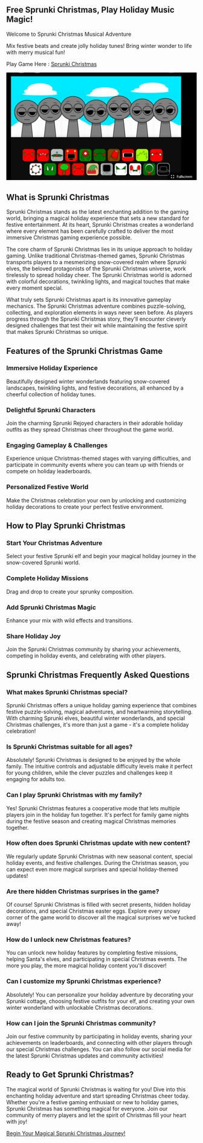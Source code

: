 ## Free Sprunki Christmas, Play Holiday Music Magic!

Welcome to Sprunki Christmas Musical Adventure

Mix festive beats and create jolly holiday tunes! Bring winter wonder to life with merry musical fun!

Play Game Here : [Sprunki Christmas](https://sprunkichristmas.net/ "Sprunki Christmas")

![Sprunki Christmas](./sprunkichristmas.png "Sprunki Christmas")

## What is Sprunki Christmas

Sprunki Christmas stands as the latest enchanting addition to the gaming world, bringing a magical holiday experience that sets a new standard for festive entertainment. At its heart, Sprunki Christmas creates a wonderland where every element has been carefully crafted to deliver the most immersive Christmas gaming experience possible.

The core charm of Sprunki Christmas lies in its unique approach to holiday gaming. Unlike traditional Christmas-themed games, Sprunki Christmas transports players to a mesmerizing snow-covered realm where Sprunki elves, the beloved protagonists of the Sprunki Christmas universe, work tirelessly to spread holiday cheer. The Sprunki Christmas world is adorned with colorful decorations, twinkling lights, and magical touches that make every moment special.

What truly sets Sprunki Christmas apart is its innovative gameplay mechanics. The Sprunki Christmas adventure combines puzzle-solving, collecting, and exploration elements in ways never seen before. As players progress through the Sprunki Christmas story, they'll encounter cleverly designed challenges that test their wit while maintaining the festive spirit that makes Sprunki Christmas so unique.

## Features of the Sprunki Christmas Game

### Immersive Holiday Experience

Beautifully designed winter wonderlands featuring snow-covered landscapes, twinkling lights, and festive decorations, all enhanced by a cheerful collection of holiday tunes.

### Delightful Sprunki Characters

Join the charming Sprunki Rejoyed characters in their adorable holiday outfits as they spread Christmas cheer throughout the game world.

### Engaging Gameplay & Challenges

Experience unique Christmas-themed stages with varying difficulties, and participate in community events where you can team up with friends or compete on holiday leaderboards.

### Personalized Festive World

Make the Christmas celebration your own by unlocking and customizing holiday decorations to create your perfect festive environment.

## How to Play Sprunki Christmas

### Start Your Christmas Adventure

Select your festive Sprunki elf and begin your magical holiday journey in the snow-covered Sprunki world.

### Complete Holiday Missions

Drag and drop to create your sprunky composition.

### Add Sprunki Christmas Magic

Enhance your mix with wild effects and transitions.

### Share Holiday Joy

Join the Sprunki Christmas community by sharing your achievements, competing in holiday events, and celebrating with other players.

## Sprunki Christmas Frequently Asked Questions

### What makes Sprunki Christmas special?

Sprunki Christmas offers a unique holiday gaming experience that combines festive puzzle-solving, magical adventures, and heartwarming storytelling. With charming Sprunki elves, beautiful winter wonderlands, and special Christmas challenges, it's more than just a game - it's a complete holiday celebration!

### Is Sprunki Christmas suitable for all ages?

Absolutely! Sprunki Christmas is designed to be enjoyed by the whole family. The intuitive controls and adjustable difficulty levels make it perfect for young children, while the clever puzzles and challenges keep it engaging for adults too.

### Can I play Sprunki Christmas with my family?

Yes! Sprunki Christmas features a cooperative mode that lets multiple players join in the holiday fun together. It's perfect for family game nights during the festive season and creating magical Christmas memories together.

### How often does Sprunki Christmas update with new content?

We regularly update Sprunki Christmas with new seasonal content, special holiday events, and festive challenges. During the Christmas season, you can expect even more magical surprises and special holiday-themed updates!

### Are there hidden Christmas surprises in the game?

Of course! Sprunki Christmas is filled with secret presents, hidden holiday decorations, and special Christmas easter eggs. Explore every snowy corner of the game world to discover all the magical surprises we've tucked away!

### How do I unlock new Christmas features?

You can unlock new holiday features by completing festive missions, helping Santa's elves, and participating in special Christmas events. The more you play, the more magical holiday content you'll discover!

### Can I customize my Sprunki Christmas experience?

Absolutely! You can personalize your holiday adventure by decorating your Sprunki cottage, choosing festive outfits for your elf, and creating your own winter wonderland with unlockable Christmas decorations.

### How can I join the Sprunki Christmas community?

Join our festive community by participating in holiday events, sharing your achievements on leaderboards, and connecting with other players through our special Christmas challenges. You can also follow our social media for the latest Sprunki Christmas updates and community activities!

## Ready to Get Sprunki Christmas?

The magical world of Sprunki Christmas is waiting for you! Dive into this enchanting holiday adventure and start spreading Christmas cheer today. Whether you're a festive gaming enthusiast or new to holiday games, Sprunki Christmas has something magical for everyone. Join our community of merry players and let the spirit of Christmas fill your heart with joy!

[Begin Your Magical Sprunki Christmas Journey!](https://sprunkichristmas.net/#play-now "Christmas Journey")
